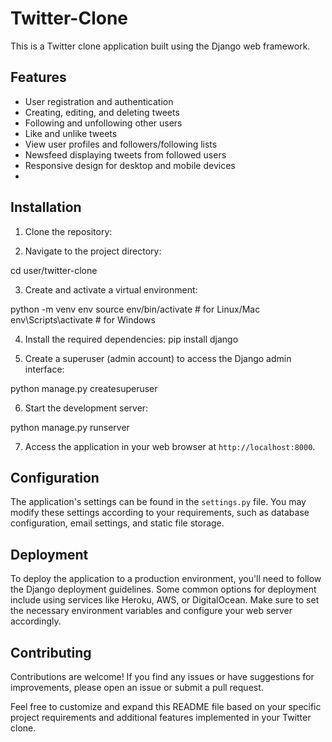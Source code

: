 # Twitter-Clone

This is a Twitter clone application built using the Django web framework.

## Features

- User registration and authentication
- Creating, editing, and deleting tweets
- Following and unfollowing other users
- Like and unlike tweets
- View user profiles and followers/following lists
- Newsfeed displaying tweets from followed users
- Responsive design for desktop and mobile devices
- 

## Installation

1. Clone the repository:

2. Navigate to the project directory:

cd user/twitter-clone

3. Create and activate a virtual environment:

python -m venv env
source env/bin/activate # for Linux/Mac
env\Scripts\activate # for Windows


4. Install the required dependencies:
pip install django

5. Create a superuser (admin account) to access the Django admin interface:

python manage.py createsuperuser


6. Start the development server:

python manage.py runserver

7. Access the application in your web browser at `http://localhost:8000`.

## Configuration

The application's settings can be found in the `settings.py` file. You may modify these settings according to your requirements, such as database configuration, email settings, and static file storage.

## Deployment

To deploy the application to a production environment, you'll need to follow the Django deployment guidelines. Some common options for deployment include using services like Heroku, AWS, or DigitalOcean. Make sure to set the necessary environment variables and configure your web server accordingly.

## Contributing

Contributions are welcome! If you find any issues or have suggestions for improvements, please open an issue or submit a pull request.

Feel free to customize and expand this README file based on your specific project requirements and additional features implemented in your Twitter clone.

